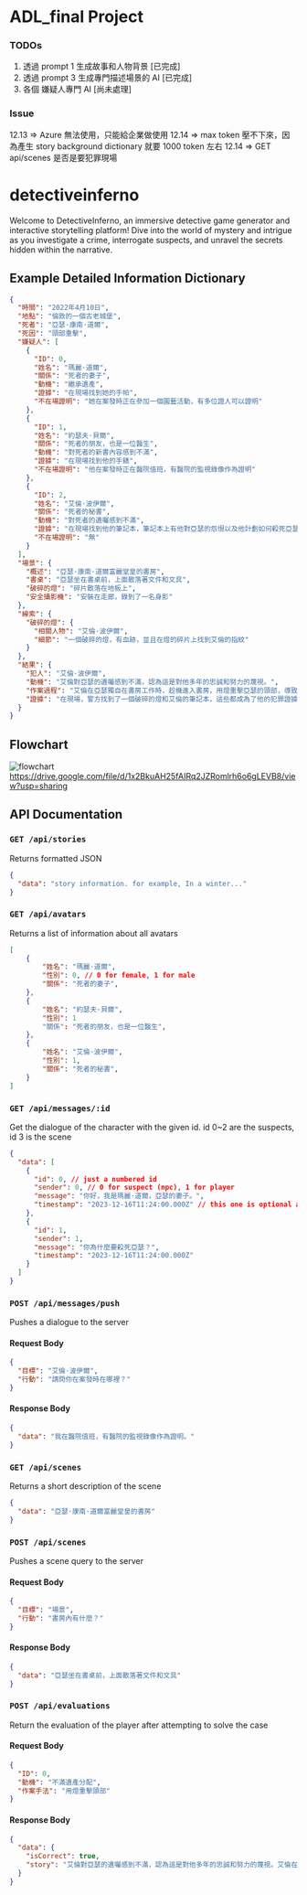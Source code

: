 # ADL_final Project

### TODOs

1. 透過 prompt 1 生成故事和人物背景 [已完成]
2. 透過 prompt 3 生成專門描述場景的 AI [已完成]
3. 各個 嫌疑人專門 AI [尚未處理]

### Issue

12.13 => Azure 無法使用，只能給企業做使用
12.14 => max token 壓不下來，因為產生 story background dictionary 就要 1000 token 左右
12.14 => GET api/scenes 是否是要犯罪現場

# detectiveinferno

Welcome to DetectiveInferno, an immersive detective game generator and interactive storytelling platform! Dive into the world of mystery and intrigue as you investigate a crime, interrogate suspects, and unravel the secrets hidden within the narrative.

## Example Detailed Information Dictionary

```json
{
  "時間": "2022年4月10日",
  "地點": "倫敦的一個古老城堡",
  "死者": "亞瑟·康南·道爾",
  "死因": "頭部重擊",
  "嫌疑人": [
    {
      "ID": 0,
      "姓名": "瑪麗·道爾",
      "關係": "死者的妻子",
      "動機": "繼承遺產",
      "證據": "在現場找到她的手帕",
      "不在場證明": "她在案發時正在參加一個園藝活動，有多位證人可以證明"
    },
    {
      "ID": 1,
      "姓名": "約瑟夫·貝爾",
      "關係": "死者的朋友，也是一位醫生",
      "動機": "對死者的新書內容感到不滿",
      "證據": "在現場找到他的手錶",
      "不在場證明": "他在案發時正在醫院值班，有醫院的監視錄像作為證明"
    },
    {
      "ID": 2,
      "姓名": "艾倫·波伊爾",
      "關係": "死者的秘書",
      "動機": "對死者的遺囑感到不滿",
      "證據": "在現場找到他的筆記本，筆記本上有他對亞瑟的怨恨以及他計劃如何殺死亞瑟的詳細描述",
      "不在場證明": "無"
    }
  ],
  "場景": {
    "概述": "亞瑟·康南·道爾富麗堂皇的書房",
    "書桌": "亞瑟坐在書桌前，上面散落著文件和文具",
    "破碎的燈": "碎片散落在地板上",
    "安全攝影機": "安裝在走廊，錄到了一名身影"
  },
  "線索": {
    "破碎的燈": {
      "相關人物": "艾倫·波伊爾",
      "細節": "一個破碎的燈，有血跡，並且在燈的碎片上找到艾倫的指紋"
    }
  },
  "結果": {
    "犯人": "艾倫·波伊爾",
    "動機": "艾倫對亞瑟的遺囑感到不滿，認為這是對他多年的忠誠和努力的蔑視。",
    "作案過程": "艾倫在亞瑟獨自在書房工作時，趁機進入書房，用燈重擊亞瑟的頭部，導致亞瑟當場死亡。",
    "證據": "在現場，警方找到了一個破碎的燈和艾倫的筆記本，這些都成為了他的犯罪證據。在燈的碎片上找到艾倫的指紋，並且在他的筆記本上找到他對亞瑟的怨恨以及他計劃如何殺死亞瑟的詳細描述。"
  }
}
```

## Flowchart

![flowchart](image.png)
https://drive.google.com/file/d/1x2BkuAH25fAIRq2JZRomlrh6o6gLEVB8/view?usp=sharing

## API Documentation

### `GET /api/stories`

Returns formatted JSON

```json
{
  "data": "story information. for example, In a winter..."
}
```

### `GET /api/avatars`

Returns a list of information about all avatars

```json
[
    {
        "姓名": "瑪麗·道爾",
        "性別": 0, // 0 for female, 1 for male
        "關係": "死者的妻子",
    },
    {
        "姓名": "約瑟夫·貝爾",
        "性別": 1
        "關係": "死者的朋友，也是一位醫生",
    },
    {
        "姓名": "艾倫·波伊爾",
        "性別": 1,
        "關係": "死者的秘書",
    }
]
```

### `GET /api/messages/:id`

Get the dialogue of the character with the given id. id 0~2 are the suspects, id 3 is the scene

```json
{
  "data": [
    {
      "id": 0, // just a numbered id
      "sender": 0, // 0 for suspect (npc), 1 for player
      "message": "你好，我是瑪麗·道爾，亞瑟的妻子。",
      "timestamp": "2023-12-16T11:24:00.000Z" // this one is optional as long as the order is correct
    },
    {
      "id": 1,
      "sender": 1,
      "message": "你為什麼要殺死亞瑟？",
      "timestamp": "2023-12-16T11:24:00.000Z"
    }
  ]
}
```

### `POST /api/messages/push`

Pushes a dialogue to the server

#### Request Body

```json
{
  "目標": "艾倫·波伊爾",
  "行動": "請問你在案發時在哪裡？"
}
```

#### Response Body

```json
{
  "data": "我在醫院值班，有醫院的監視錄像作為證明。"
}
```

### `GET /api/scenes`

Returns a short description of the scene

```json
{
  "data": "亞瑟·康南·道爾富麗堂皇的書房"
}
```

### `POST /api/scenes`

Pushes a scene query to the server

#### Request Body

```json
{
  "目標": "場景",
  "行動": "書房內有什麼？"
}
```

#### Response Body

```json
{
  "data": "亞瑟坐在書桌前，上面散落著文件和文具"
}
```

### `POST /api/evaluations`

Return the evaluation of the player after attempting to solve the case

#### Request Body

```json
{
  "ID": 0,
  "動機": "不滿遺產分配",
  "作案手法": "用燈重擊頭部"
}
```

#### Response Body

```json
{
  "data": {
    "isCorrect": true,
    "story": "艾倫對亞瑟的遺囑感到不滿，認為這是對他多年的忠誠和努力的蔑視。艾倫在亞瑟獨自在書房工作時，趁機進入書房，用燈重擊亞瑟的頭部，導致亞瑟當場死亡。在現場，警方找到了一個破碎的燈和艾倫的筆記本，這些都成為了他的犯罪證據。在燈的碎片上找到艾倫的指紋，並且在他的筆記本上找到他對亞瑟的怨恨以及他計劃如何殺死亞瑟的詳細描述。"
  }
}
```
